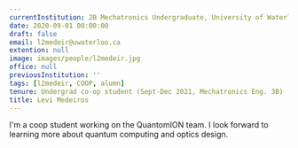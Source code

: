 ```yaml
---
currentInstitution: 2B Mechatronics Undergraduate, University of Waterloo
date: 2020-09-01 00:00:00
draft: false
email: l2medeir@uwaterloo.ca
extention: null
image: images/people/l2medeir.jpg
office: null
previousInstitution: ''
tags: [l2medeir, COOP, alumn]
tenure: Undergrad co-op student (Sept-Dec 2021, Mechatronics Eng. 3B)
title: Levi Medeiros
---
```



I'm a coop student working on the QuantomION team. I look forward to learning more about quantum computing and optics design.
